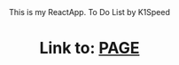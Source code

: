 <div align=center>This is my ReactApp. To Do List by K1Speed

# Link to: [PAGE](https://weather-app-konradwcislo-github.netlify.app/) </div>
